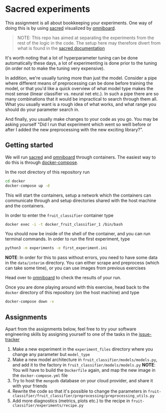# Sacred experiments

This assignment is all about bookkeeping your experiments. One way of
doing this is by using 
[sacred](https://github.com/IDSIA/sacred) visualized by
[omniboard](https://github.com/vivekratnavel/omniboard).

> NOTE: This repo has aimed at separating the experiments from the
> rest of the logic in the code. The setup here may therefore divert
> from what is found in the 
> [sacred documentation](https://sacred.readthedocs.io/en/stable/) 

It's worth noting that a lot of hyperparameter tuning can be done
automatically these days, a lot of experimenting is done prior to the
tuning (in order not to make the tuning very expensive). 

In addition, we're usually tuning more than just the model. Consider
a pipe where different means of preprocessing can be done before
training the model, or that you'd like a quick overview of what model
type makes the most sense (linear classifier vs. neural net etc.). 
In such a pipe there are so many combinations that it would be
impractical to search through them all. What you usually want is a
rough idea of what works, and what range you should do your parameter
search in.

And finally, you usually make changes to your code as you go. You may
be asking yourself "Did I run that experiment which went so welll
before or after I added the new preprocessing with the new exciting
library?".

## Getting started

We will run [sacred](https://github.com/IDSIA/sacred) and
[omniboard](https://github.com/vivekratnavel/omniboard) 
through containers. The easiest way to do this is through 
[docker-compose](https://docker-curriculum.com/#docker-compose).

In the root directory of this repository run

```bash
cd docker
docker-compose up -d
```

This will start the containers, setup a network which the containers
can communicate through and setup directories shared with the host
machine and the containers.

In order to enter the `fruit_classifier` container type

```bash
docker exec -i -t docker_fruit_classifier_1 /bin/bash
```

You should now be inside of the shell of the container, and you can
run terminal commands. In order to run the first experiment, type

```bash
python3 -m experiments -e first_experiment.ini
```

**NOTE**: In order for this to pass without errors, you need to have
 some data in the `data/interim` directory. You can either scrape and
 preprocess (which can take some time), or you can use images from
 previous exercises

Head over to [omniboard](http://localhost:9000) to check the results of
your run.

Once you are done playing around with this exercise, head back to the
`docker` directory of this repository (on the host machine) and type

```bash
docker-compose down -v
```

## Assignments

Apart from the assignments below, feel free to try your software
 engineering skills by assigning yourself to one of the tasks in the 
 [issue-tracker](https://github.com/acntech/fruit-classifier/issues)

1. Make a new experiment in the `experiment_files` directory where you
 change any parameter but `model_type`
2. Make a new model architecture in `fruit_classifier/models/models.py`,
 and add it to the factory in `fruit_classifier/models/models.py`
 **NOTE**: You will have to build the `Dockerfile` again, and map the
  new image in the `docker-compose.yml` file
3. Try to host the `mongodb` database on your cloud provider, and
 share it with your friends
4. Rewrite the code so that it's possible to change the parameters in 
`fruit-classifier/fruit_classifier/preprocessing/preprocessing_utils.py`
5. Add more diagnostics (metrics, plots etc.) to the recipe in 
`fruit-classifier/experiments/recipe.py`

